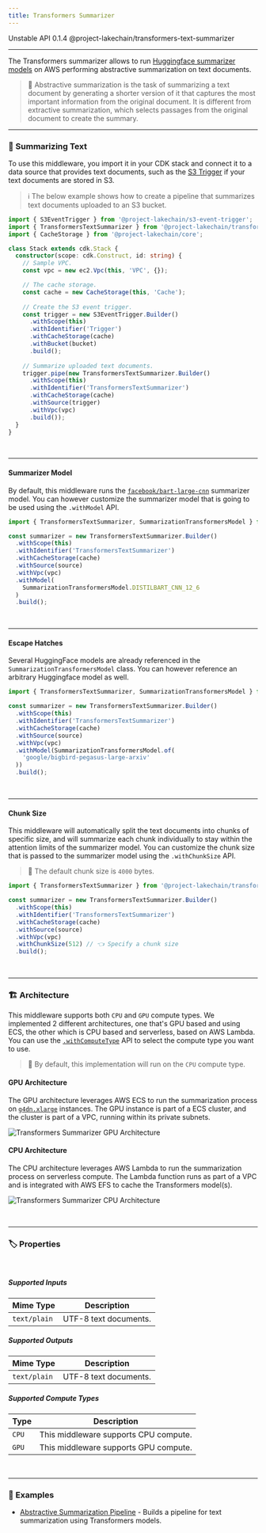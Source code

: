 ```yaml
---
title: Transformers Summarizer
---
```


<span title="Label: Pro" data-view-component="true" class="Label Label--api text-uppercase">
  Unstable API
</span>
<span title="Label: Pro" data-view-component="true" class="Label Label--version text-uppercase">
  0.1.4
</span>
<span title="Label: Pro" data-view-component="true" class="Label Label--package">
  @project-lakechain/transformers-text-summarizer
</span>
<br>

---

The Transformers summarizer allows to run [Huggingface summarizer models](https://huggingface.co/models?pipeline_tag=summarization) on AWS performing abstractive summarization on text documents.

> 💁 Abstractive summarization is the task of summarizing a text document by generating a shorter version of it that captures the most important information from the original document. It is different from extractive summarization, which selects passages from the original document to create the summary.

---

### 📝 Summarizing Text

To use this middleware, you import it in your CDK stack and connect it to a data source that provides text documents, such as the [S3 Trigger](/project-lakechain/triggers/s3-event-trigger) if your text documents are stored in S3.

> ℹ️ The below example shows how to create a pipeline that summarizes text documents uploaded to an S3 bucket.

```typescript
import { S3EventTrigger } from '@project-lakechain/s3-event-trigger';
import { TransformersTextSummarizer } from '@project-lakechain/transformers-text-summarizer';
import { CacheStorage } from '@project-lakechain/core';

class Stack extends cdk.Stack {
  constructor(scope: cdk.Construct, id: string) {
    // Sample VPC.
    const vpc = new ec2.Vpc(this, 'VPC', {});

    // The cache storage.
    const cache = new CacheStorage(this, 'Cache');
    
    // Create the S3 event trigger.
    const trigger = new S3EventTrigger.Builder()
      .withScope(this)
      .withIdentifier('Trigger')
      .withCacheStorage(cache)
      .withBucket(bucket)
      .build();
    
    // Summarize uploaded text documents.
    trigger.pipe(new TransformersTextSummarizer.Builder()
      .withScope(this)
      .withIdentifier('TransformersTextSummarizer')
      .withCacheStorage(cache)
      .withSource(trigger)
      .withVpc(vpc)
      .build());
  }
}
```

<br>

---

#### Summarizer Model

By default, this middleware runs the [`facebook/bart-large-cnn`](https://huggingface.co/facebook/bart-large-cnn) summarizer model. You can however customize the summarizer model that is going to be used using the `.withModel` API.

```typescript
import { TransformersTextSummarizer, SummarizationTransformersModel } from '@project-lakechain/transformers-text-summarizer';

const summarizer = new TransformersTextSummarizer.Builder()
  .withScope(this)
  .withIdentifier('TransformersTextSummarizer')
  .withCacheStorage(cache)
  .withSource(source)
  .withVpc(vpc)
  .withModel(
    SummarizationTransformersModel.DISTILBART_CNN_12_6
  )
  .build();
```

<br>

---

#### Escape Hatches

Several HuggingFace models are already referenced in the `SummarizationTransformersModel` class. You can however reference an arbitrary Huggingface model as well.

```typescript
import { TransformersTextSummarizer, SummarizationTransformersModel } from '@project-lakechain/transformers-text-summarizer';

const summarizer = new TransformersTextSummarizer.Builder()
  .withScope(this)
  .withIdentifier('TransformersTextSummarizer')
  .withCacheStorage(cache)
  .withSource(source)
  .withVpc(vpc)
  .withModel(SummarizationTransformersModel.of(
    'google/bigbird-pegasus-large-arxiv'
  ))
  .build();
```

<br>

---

#### Chunk Size

This middleware will automatically split the text documents into chunks of specific size, and will summarize each chunk individually to stay within the attention limits of the summarizer model. You can customize the chunk size that is passed to the summarizer model using the `.withChunkSize` API.

> 💁 The default chunk size is `4000` bytes.

```typescript
import { TransformersTextSummarizer } from '@project-lakechain/transformers-text-summarizer';

const summarizer = new TransformersTextSummarizer.Builder()
  .withScope(this)
  .withIdentifier('TransformersTextSummarizer')
  .withCacheStorage(cache)
  .withSource(source)
  .withVpc(vpc)
  .withChunkSize(512) // 👈 Specify a chunk size
  .build();
```

<br>

---

### 🏗️ Architecture

This middleware supports both `CPU` and `GPU` compute types. We implemented 2 different architectures, one that's GPU based and using ECS, the other which is CPU based and serverless, based on AWS Lambda. You can use the [`.withComputeType`](/project-lakechain/guides/api#compute-types) API to select the compute type you want to use.

> 💁 By default, this implementation will run on the `CPU` compute type.

#### GPU Architecture

The GPU architecture leverages AWS ECS to run the summarization process on [`g4dn.xlarge`](https://aws.amazon.com/ec2/instance-types/g4/) instances. The GPU instance is part of a ECS cluster, and the cluster is part of a VPC, running within its private subnets.

![Transformers Summarizer GPU Architecture](../../../assets/transformers-text-summarizer-gpu-architecture.png)

#### CPU Architecture

The CPU architecture leverages AWS Lambda to run the summarization process on serverless compute. The Lambda function runs as part of a VPC and is integrated with AWS EFS to cache the Transformers model(s).

![Transformers Summarizer CPU Architecture](../../../assets/transformers-text-summarizer-cpu-architecture.png)

<br>

---

### 🏷️ Properties

<br>

##### Supported Inputs

|  Mime Type  | Description |
| ----------- | ----------- |
| `text/plain` | UTF-8 text documents. |

##### Supported Outputs

|  Mime Type  | Description |
| ----------- | ----------- |
| `text/plain` | UTF-8 text documents. |

##### Supported Compute Types

| Type  | Description |
| ----- | ----------- |
| `CPU` | This middleware supports CPU compute. |
| `GPU` | This middleware supports GPU compute. |

<br>

---

### 📖 Examples

- [Abstractive Summarization Pipeline](https://github.com/awslabs/project-lakechain/tree/main/examples/simple-pipelines/summarization-pipelines/abstractive-summarization-pipeline/) - Builds a pipeline for text summarization using Transformers models.
